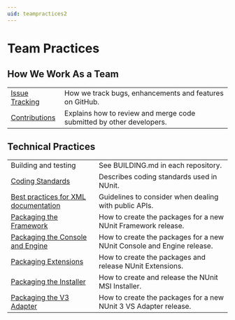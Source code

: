 ```yaml
---
uid: teampractices2
---
```


# Team Practices

## How We Work As a Team

|||
|--- |--- |
|[Issue Tracking](Issue-Tracking.md)|How we track bugs, enhancements and features on GitHub.|
|[Contributions](Contributions.md)|Explains how to review and merge code submitted by other developers.|

## Technical Practices

|||
|--- |--- |
|Building and testing|See BUILDING.md in each repository.|
|[Coding Standards](Coding-Standards.md)|Describes coding standards used in NUnit.|
|[Best practices for XML documentation](Best-practices-for-XML-documentation.md)|Guidelines to consider when dealing with public APIs.|
|[Packaging the Framework](Packaging/Packaging-the-Framework.md)|How to create the packages for a new NUnit Framework release.|
|[Packaging the Console and Engine](Packaging/Packaging-the-Console-and-Engine.md)|How to create the packages for a new NUnit Console and Engine release.|
|[Packaging Extensions](Packaging/Packaging-Extensions.md)|How to create the packages and release NUnit Extensions.|
|[Packaging the Installer](Packaging/Packaging-the-Installer.md)|How to create and release the NUnit MSI Installer.|
|[Packaging the V3 Adapter](Packaging/Packaging-the-V3-and-V4-Adapter.md)|How to create the packages for a new NUnit 3 VS Adapter release.|
